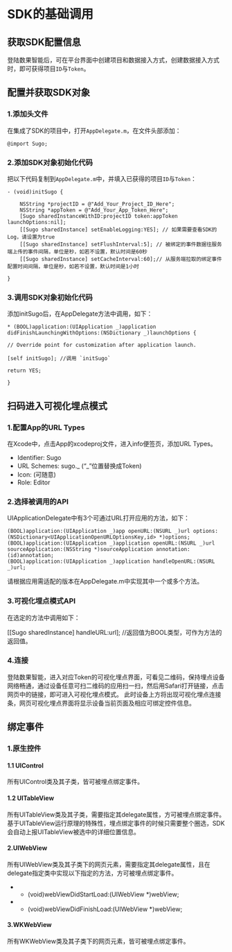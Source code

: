 # SDK的基础调用

## 获取SDK配置信息

登陆数果智能后，可在平台界面中创建项目和数据接入方式，创建数据接入方式时，即可获得项目`ID`与`Token`。

## 配置并获取SDK对象

### **1.添加头文件**

在集成了SDK的项目中，打开`AppDelegate.m`，在文件头部添加：

```
@import Sugo;
```

### **2.添加SDK对象初始化代码**

把以下代码复制到`AppDelegate.m`中，并填入已获得的项目`ID`与`Token`：

```
- (void)initSugo {

    NSString *projectID = @"Add_Your_Project_ID_Here";
    NSString *appToken = @"Add_Your_App_Token_Here";
    [Sugo sharedInstanceWithID:projectID token:appToken launchOptions:nil];
    [[Sugo sharedInstance] setEnableLogging:YES]; // 如果需要查看SDK的Log，请设置为true
    [[Sugo sharedInstance] setFlushInterval:5]; // 被绑定的事件数据往服务端上传的事件间隔，单位是秒，如若不设置，默认时间是60秒
    [[Sugo sharedInstance] setCacheInterval:60];// 从服务端拉取的绑定事件配置时间间隔，单位是秒，如若不设置，默认时间是1小时

}
```
### **3.调用SDK对象初始化代码**

添加initSugo后，在AppDelegate方法中调用，如下：
```
* (BOOL)application:(UIApplication _)application didFinishLaunchingWithOptions:(NSDictionary _)launchOptions {

// Override point for customization after application launch.

[self initSugo]; //调用 `initSugo`

return YES;

}
```
## 扫码进入可视化埋点模式

### **1.配置App的URL Types**

在Xcode中，点击App的xcodeproj文件，进入info便签页，添加URL Types。

* Identifier: Sugo
* URL Schemes: sugo._ (“_”位置替换成Token)
* Icon: (可随意)
* Role: Editor

### **2.选择被调用的API**

UIApplicationDelegate中有3个可通过URL打开应用的方法，如下：
```
(BOOL)application:(UIApplication _)app openURL:(NSURL _)url options:(NSDictionary<UIApplicationOpenURLOptionsKey,id> *)options;
(BOOL)application:(UIApplication _)application openURL:(NSURL _)url sourceApplication:(NSString *)sourceApplication annotation:(id)annotation;
(BOOL)application:(UIApplication _)application handleOpenURL:(NSURL _)url;
```
请根据应用需适配的版本在AppDelegate.m中实现其中一个或多个方法。

### **3.可视化埋点模式API**

在选定的方法中调用如下：

[[Sugo sharedInstance] handleURL:url]; //返回值为BOOL类型，可作为方法的返回值。

### **4.连接**

登陆数果智能，进入对应Token的可视化埋点界面，可看见二维码，保持埋点设备网络畅通，通过设备任意可扫二维码的应用扫一扫，然后用Safari打开链接，点击网页中的链接，即可进入可视化埋点模式。 此时设备上方将出现可视化埋点连接条，网页可视化埋点界面将显示设备当前页面及相应可绑定控件信息。

## 绑定事件

### **1.原生控件**

#### **1.1 UIControl**

所有UIControl类及其子类，皆可被埋点绑定事件。

#### **1.2 UITableView**

所有UITableView类及其子类，需要指定其delegate属性，方可被埋点绑定事件。基于UITableView运行原理的特殊性，埋点绑定事件的时候只需要整个圈选，SDK会自动上报UITableView被选中的详细位置信息。

#### **2.UIWebView**

所有UIWebView类及其子类下的网页元素，需要指定其delegate属性，且在delegate指定类中实现以下指定的方法，方可被埋点绑定事件。

* * (void)webViewDidStartLoad:(UIWebView *)webView;
* * (void)webViewDidFinishLoad:(UIWebView *)webView;

#### **3.WKWebView**

所有WKWebView类及其子类下的网页元素，皆可被埋点绑定事件。

